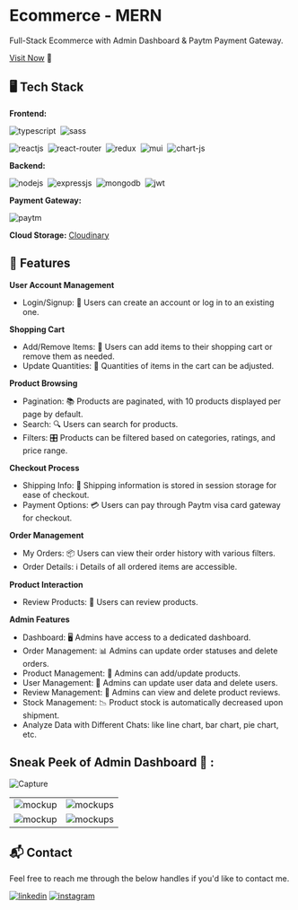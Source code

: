 # Ecommerce - MERN
Full-Stack Ecommerce with Admin Dashboard & Paytm Payment Gateway.

[Visit Now](https://mern-stack-ecommerce-with-redux.onrender.com/) 🚀


## 🖥️ Tech Stack
**Frontend:**


![typescript](https://img.shields.io/badge/TypeScript-007ACC?style=for-the-badge&logo=typescript&logoColor=white)&nbsp;
![sass](https://img.shields.io/badge/Sass-CC6699?style=for-the-badge&logo=sass&logoColor=white)&nbsp;

![reactjs](https://img.shields.io/badge/React-7c3aed?style=for-the-badge&logo=react&logoColor=61DAFB)&nbsp;
![react-router](https://img.shields.io/badge/React_Router-8A2BE2?style=for-the-badge&logo=react-router&logoColor=white)&nbsp;
![redux](https://img.shields.io/badge/Redux-593D88?style=for-the-badge&logo=redux&logoColor=white)&nbsp;
![mui](https://img.shields.io/badge/Material--UI-0081CB?style=for-the-badge&logo=material-ui&logoColor=white)&nbsp;
![chart-js](https://img.shields.io/badge/Chart.js-DC143C?style=for-the-badge&logo=chartdotjs&logoColor=white)&nbsp;

**Backend:**

![nodejs](https://img.shields.io/badge/Node.js-43853D?style=for-the-badge&logo=node.js&logoColor=white)&nbsp;
![expressjs](https://img.shields.io/badge/Express.js-000000?style=for-the-badge&logo=express&logoColor=white)&nbsp;
![mongodb](https://img.shields.io/badge/MongoDB-4EA94B?style=for-the-badge&logo=mongodb&logoColor=white)&nbsp;
![jwt](	https://img.shields.io/badge/JWT-000000?style=for-the-badge&logo=JSON%20web%20tokens&logoColor=white)&nbsp;

**Payment Gateway:**

![paytm](https://img.shields.io/badge/Paytm-002970?style=for-the-badge&logo=paytm&logoColor=00BAF2)

**Cloud Storage:** [Cloudinary](https://cloudinary.com/)

## 🚀 Features

**User Account Management**
- Login/Signup: 🚪 Users can create an account or log in to an existing one.

  
**Shopping Cart**
- Add/Remove Items: 🛒 Users can add items to their shopping cart or remove them as needed.
- Update Quantities: 🔢 Quantities of items in the cart can be adjusted.

**Product Browsing**
- Pagination: 📚 Products are paginated, with 10 products displayed per page by default.
- Search: 🔍 Users can search for products.
- Filters: 🎛️ Products can be filtered based on categories, ratings, and price range.
  
**Checkout Process**
- Shipping Info: 🚚 Shipping information is stored in session storage for ease of checkout.
- Payment Options: 💳 Users can pay through Paytm visa card gateway for checkout.
  
**Order Management**
- My Orders: 📦 Users can view their order history with various filters.
- Order Details: ℹ️ Details of all ordered items are accessible.

**Product Interaction**
- Review Products: 🌟 Users can review products.
  
**Admin Features**
- Dashboard: 🖥️ Admins have access to a dedicated dashboard.
- Order Management: 📊 Admins can update order statuses and delete orders.
- Product Management: 📝 Admins can add/update products.
- User Management: 👥 Admins can update user data and delete users.
- Review Management: 📜 Admins can view and delete product reviews.
- Stock Management: 📉 Product stock is automatically decreased upon shipment.
- Analyze Data with Different Chats: like line chart, bar chart, pie chart, etc.

## Sneak Peek of Admin Dashboard 🙈 :
![Capture](https://res.cloudinary.com/ddxwcwxhl/image/upload/v1742201528/samples/landscapes/mec1n6dgtg8wyttt3zsc.png)

<table>
  <tr>
    <td><img src="https://res.cloudinary.com/ddxwcwxhl/image/upload/v1742201533/samples/landscapes/mh68onnj56mte4xzeqi6.png" alt="mockup" /></td>
    <td><img src="https://res.cloudinary.com/ddxwcwxhl/image/upload/v1742201532/samples/landscapes/eo8k7jasbetsqdujh7se.png" alt="mockups" /></td>
  </tr>
  <tr>
    <td><img src="https://res.cloudinary.com/ddxwcwxhl/image/upload/v1742201529/samples/landscapes/f11zhguhbxvl4lzvs8c1.png" alt="mockup" /></td>
    <td><img src="https://res.cloudinary.com/ddxwcwxhl/image/upload/v1742201534/samples/landscapes/yuquysdqzojllvlywj19.png" alt="mockups" /></td>
  </tr>
</table>

<h2>📬 Contact</h2>

Feel free to reach me through the below handles if you'd like to contact me.

[![linkedin](https://img.shields.io/badge/LinkedIn-1E90FF?style=for-the-badge&logo=linkedin&logoColor=white)](https://www.linkedin.com/in/roushan-singh-645819236/)
[![instagram](https://img.shields.io/badge/Instagram-FF4500?style=for-the-badge&logo=instagram&logoColor=white)](https://instagram.com/roushansingh3698?igshid=MzMyNGUyNmU2YQ==)